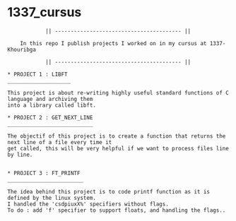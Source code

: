 # 1337_cursus

			    || ---------------------------------------- || 
                      
		In this repo I publish projects I worked on in my cursus at 1337-Khouribga

			    || ---------------------------------------- ||

	* PROJECT 1 : LIBFT
	____________________

	This project is about re-writing highly useful standard functions of C language and archiving them
	into a library called libft.

	* PROJECT 2 : GET_NEXT_LINE
	___________________________
	
	The objectif of this project is to create a function that returns the next line of a file every time it
	get called, this will be very helpful if we want to process files line by line.


	* PROJECT 3 : FT_PRINTF
	________________________
	
	The idea behind this project is to code printf function as it is defined by the linux system. 
	I handled the 'csdpiuxX%' specifiers without flags.
	To do : add 'f' specifier to support floats, and handling the flags..
